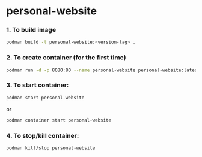 # personal-website

### 1. To build image

```bash
podman build -t personal-website:<version-tag> .
```

### 2. To create container (for the first time)

```bash
podman run -d -p 8080:80 --name personal-website personal-website:latest
```

### 3. To start container:

```bash
podman start personal-website
```

or

```bash
podman container start personal-website
```

### 4. To stop/kill container:

```bash
podman kill/stop personal-website
```


